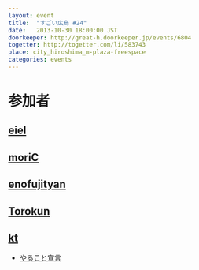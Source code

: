 ```yaml
---
layout: event
title:  "すごい広島 #24"
date:   2013-10-30 18:00:00 JST
doorkeeper: http://great-h.doorkeeper.jp/events/6804
togetter: http://togetter.com/li/583743
place: city_hiroshima_m-plaza-freespace
categories: events
---
```


# 参加者

## [eiel](https://github.com/eiel)

## [moriC](https://github.com/moriC)

## [enofujityan](http://twitter.com/enofujityan)

## [Torokun](https://github.com/Torokun)

## [kt](https://twitter.com/kt_kyoto)

* [やること宣言](https://github.com/great-h/great-h.github.io/issues/377)
